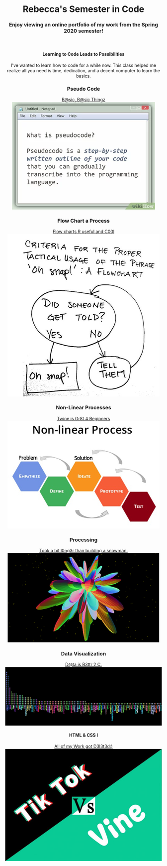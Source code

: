 <!DOCTYPE html>
<html>
	<head>
	</head>
	<body>
		<header>
		<header class="primary-header container group">
		<h1>Rebecca's Semester in Code</h1>
		<h3>Enjoy viewing an online portfolio of my work from the Spring 2020 semester!</h3>
		</header>
		<section>
			<h4>Learning to Code Leads to Possibilities</h4>
			<p> I've wanted to learn how to code for a while now. This class helped me realize all you need is time, dedication, and a decent computer to learn the basics.</p>
		</section>
		<section>
			<section class="teaser col-1-3">
				<h3>Pseudo Code</h3>
				<a href="PsuedoCode.md">B@sic, B@sic Thingz
					<img src="psuedocodeimage.jpeg">
				</a>		
			</section>
			<section class"teaser col-l-3">
				<h3>Flow Chart a Process</h3>
				<a href="FlowChartAProcess.md">Flow charts R useful and C00l
					<img src="flowchartimage.jpg">
				</a>	
			</section>
			<section>
				<h3>Non-Linear Processes</h3>
				<a href="NonLinearProcesses.md">Twine is Gr8t 4 Beginners
					<img src="nonlinearprocessimage.jpg">
				</a>
			</section>
			<section>
				<h3>Processing</h3>
				<a href="Processing.md">Took a bit l0ng3r than building a snowman.
					<img src="processingimage.png">
				</a>
			</section>
			<section>
				<h3>Data Visualization</h3>
				<a href="DataVisualization.md"> D@ta is B3ttr 2 C.
					<img src="processingdatavisualimage.png">
				</a>
			</section>
			<section>
				<h4>HTML & CSS I</h4>
				<a href="index3.html">All of my Work got D3l3t3d:)
					<img src="htmlandcssimage.jpg">
				</a>
			</section>
		</section>		
	</body>
</html>
